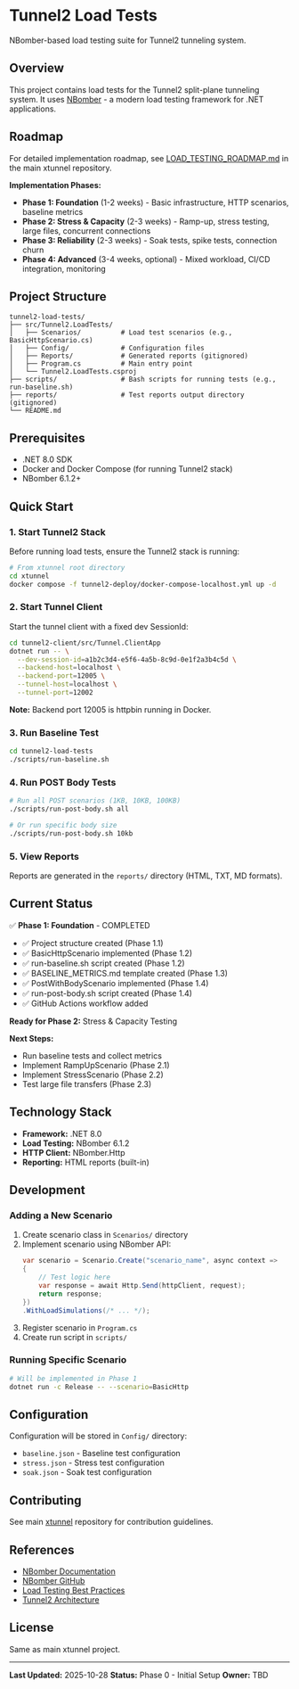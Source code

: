 # Tunnel2 Load Tests

NBomber-based load testing suite for Tunnel2 tunneling system.

## Overview

This project contains load tests for the Tunnel2 split-plane tunneling system. It uses [NBomber](https://nbomber.com/) - a modern load testing framework for .NET applications.

## Roadmap

For detailed implementation roadmap, see [LOAD_TESTING_ROADMAP.md](https://github.com/your-org/xtunnel/blob/main/tunnel2-integration-tests/LOAD_TESTING_ROADMAP.md) in the main xtunnel repository.

**Implementation Phases:**
- **Phase 1: Foundation** (1-2 weeks) - Basic infrastructure, HTTP scenarios, baseline metrics
- **Phase 2: Stress & Capacity** (2-3 weeks) - Ramp-up, stress testing, large files, concurrent connections
- **Phase 3: Reliability** (2-3 weeks) - Soak tests, spike tests, connection churn
- **Phase 4: Advanced** (3-4 weeks, optional) - Mixed workload, CI/CD integration, monitoring

## Project Structure

```
tunnel2-load-tests/
├── src/Tunnel2.LoadTests/
│   ├── Scenarios/          # Load test scenarios (e.g., BasicHttpScenario.cs)
│   ├── Config/             # Configuration files
│   ├── Reports/            # Generated reports (gitignored)
│   ├── Program.cs          # Main entry point
│   └── Tunnel2.LoadTests.csproj
├── scripts/                # Bash scripts for running tests (e.g., run-baseline.sh)
├── reports/                # Test reports output directory (gitignored)
└── README.md
```

## Prerequisites

- .NET 8.0 SDK
- Docker and Docker Compose (for running Tunnel2 stack)
- NBomber 6.1.2+

## Quick Start

### 1. Start Tunnel2 Stack

Before running load tests, ensure the Tunnel2 stack is running:

```bash
# From xtunnel root directory
cd xtunnel
docker compose -f tunnel2-deploy/docker-compose-localhost.yml up -d
```

### 2. Start Tunnel Client

Start the tunnel client with a fixed dev SessionId:

```bash
cd tunnel2-client/src/Tunnel.ClientApp
dotnet run -- \
  --dev-session-id=a1b2c3d4-e5f6-4a5b-8c9d-0e1f2a3b4c5d \
  --backend-host=localhost \
  --backend-port=12005 \
  --tunnel-host=localhost \
  --tunnel-port=12002
```

**Note:** Backend port 12005 is httpbin running in Docker.

### 3. Run Baseline Test

```bash
cd tunnel2-load-tests
./scripts/run-baseline.sh
```

### 4. Run POST Body Tests

```bash
# Run all POST scenarios (1KB, 10KB, 100KB)
./scripts/run-post-body.sh all

# Or run specific body size
./scripts/run-post-body.sh 10kb
```

### 5. View Reports

Reports are generated in the `reports/` directory (HTML, TXT, MD formats).

## Current Status

✅ **Phase 1: Foundation** - COMPLETED
- ✅ Project structure created (Phase 1.1)
- ✅ BasicHttpScenario implemented (Phase 1.2)
- ✅ run-baseline.sh script created (Phase 1.2)
- ✅ BASELINE_METRICS.md template created (Phase 1.3)
- ✅ PostWithBodyScenario implemented (Phase 1.4)
- ✅ run-post-body.sh script created (Phase 1.4)
- ✅ GitHub Actions workflow added

**Ready for Phase 2:** Stress & Capacity Testing

**Next Steps:**
- Run baseline tests and collect metrics
- Implement RampUpScenario (Phase 2.1)
- Implement StressScenario (Phase 2.2)
- Test large file transfers (Phase 2.3)

## Technology Stack

- **Framework:** .NET 8.0
- **Load Testing:** NBomber 6.1.2
- **HTTP Client:** NBomber.Http
- **Reporting:** HTML reports (built-in)

## Development

### Adding a New Scenario

1. Create scenario class in `Scenarios/` directory
2. Implement scenario using NBomber API:
   ```csharp
   var scenario = Scenario.Create("scenario_name", async context =>
   {
       // Test logic here
       var response = await Http.Send(httpClient, request);
       return response;
   })
   .WithLoadSimulations(/* ... */);
   ```
3. Register scenario in `Program.cs`
4. Create run script in `scripts/`

### Running Specific Scenario

```bash
# Will be implemented in Phase 1
dotnet run -c Release -- --scenario=BasicHttp
```

## Configuration

Configuration will be stored in `Config/` directory:
- `baseline.json` - Baseline test configuration
- `stress.json` - Stress test configuration
- `soak.json` - Soak test configuration

## Contributing

See main [xtunnel](https://github.com/your-org/xtunnel) repository for contribution guidelines.

## References

- [NBomber Documentation](https://nbomber.com/docs)
- [NBomber GitHub](https://github.com/PragmaticFlow/NBomber)
- [Load Testing Best Practices](https://docs.microsoft.com/en-us/azure/architecture/best-practices/load-testing)
- [Tunnel2 Architecture](https://github.com/your-org/xtunnel)

## License

Same as main xtunnel project.

---

**Last Updated:** 2025-10-28
**Status:** Phase 0 - Initial Setup
**Owner:** TBD
